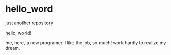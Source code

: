 # hello_word
just another repository

hello, world!

me, here, a new programer. I like the job, so much! work hardly to realize my dream.
